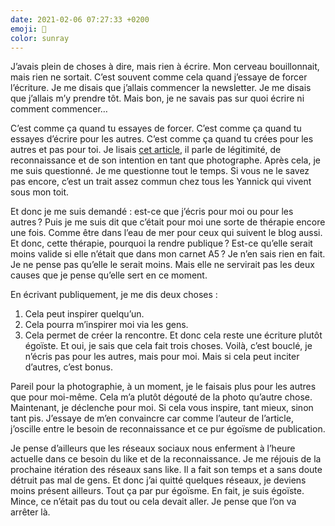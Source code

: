```yaml
---
date: 2021-02-06 07:27:33 +0200
emoji: 🧠
color: sunray
---
```


J’avais plein de choses à dire, mais rien à écrire. Mon cerveau bouillonnait, mais rien ne sortait. C’est souvent comme cela quand j’essaye de forcer l’écriture. Je me disais que j’allais commencer la newsletter. Je me disais que j’allais m’y prendre tôt. Mais bon, je ne savais pas sur quoi écrire ni comment commencer…

C’est comme ça quand tu essayes de forcer. C’est comme ça quand tu essayes d’écrire pour les autres. C’est comme ça quand tu crées pour les autres et pas pour toi. Je lisais [cet article](https://jefaisdelordi.com/2021/02/04/quand-est-ce-quon-sait-quon-est-photographe/), il parle de légitimité, de reconnaissance et de son intention en tant que photographe. Après cela, je me suis questionné. Je me questionne tout le temps. Si vous ne le savez pas encore, c’est un trait assez commun chez tous les Yannick qui vivent sous mon toit.

Et donc je me suis demandé : est-ce que j’écris pour moi ou pour les autres ? Puis je me suis dit que c’était pour moi une sorte de thérapie encore une fois. Comme être dans l’eau de mer pour ceux qui suivent le blog aussi. Et donc, cette thérapie, pourquoi la rendre publique ? Est-ce qu’elle serait moins valide si elle n’était que dans mon carnet A5 ? Je n’en sais rien en fait. Je ne pense pas qu’elle le serait moins. Mais elle ne servirait pas les deux causes que je pense qu’elle sert en ce moment. 

En écrivant publiquement, je me dis deux choses : 
1. Cela peut inspirer quelqu’un.
2. Cela pourra m’inspirer moi via les gens.
3. Cela permet de créer la rencontre.
Et donc cela reste une écriture plutôt égoïste. Et oui, je sais que cela fait trois choses. Voilà, c’est bouclé, je n’écris pas pour les autres, mais pour moi. Mais si cela peut inciter d’autres, c’est bonus. 

Pareil pour la photographie, à un moment, je le faisais plus pour les autres que pour moi-même. Cela m’a plutôt dégouté de la photo qu’autre chose. Maintenant, je déclenche pour moi. Si cela vous inspire, tant mieux, sinon tant pis. J’essaye de m’en convaincre car comme l’auteur de l’article, j’oscille entre le besoin de reconnaissance et ce pur égoïsme de publication. 

Je pense d’ailleurs que les réseaux sociaux nous enferment à l’heure actuelle dans ce besoin du like et de la reconnaissance. Je me réjouis de la prochaine itération des réseaux sans like. Il a fait son temps et a sans doute détruit pas mal de gens. Et donc j’ai quitté quelques réseaux, je deviens moins présent ailleurs. Tout ça par pur égoïsme. En fait, je suis égoïste. Mince, ce n’était pas du tout ou cela devait aller. Je pense que l’on va arrêter là.